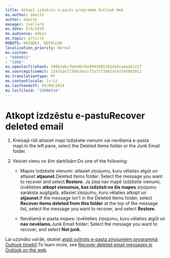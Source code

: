 ```yaml
---
title: Atkopt izdzēstu e-pastu programmā Outlook Web
ms.author: daeite
author: daeite
manager: joallard
ms.date: 5/9/2019
ms.audience: Admin
ms.topic: article
ROBOTS: NOINDEX, NOFOLLOW
localization_priority: Normal
ms.custom:
- "8000011"
- "1996"
ms.openlocfilehash: 58861ebcfb6e8b70e9903805201de6ca4aa61227
ms.sourcegitcommit: 2247a2e723b6c0a1cf3af1f2d82afa1f45803812
ms.translationtype: MT
ms.contentlocale: lv-LV
ms.lasthandoff: 05/09/2019
ms.locfileid: "33866516"
---
```

# <a name="recover-deleted-email"></a><span data-ttu-id="86838-102">Atkopt izdzēstu e-pastu</span><span class="sxs-lookup"><span data-stu-id="86838-102">Recover deleted email</span></span>

1. <span data-ttu-id="86838-103">Kreisajā rūtī atlasiet mapi Izdzēstie vienumi vai nevēlamā e-pasta mapi.</span><span class="sxs-lookup"><span data-stu-id="86838-103">In the left pane, select the Deleted Items folder or the Junk Email folder.</span></span>

2. <span data-ttu-id="86838-104">Veiciet vienu no šīm darbībām:</span><span class="sxs-lookup"><span data-stu-id="86838-104">Do one of the following:</span></span>

    - <span data-ttu-id="86838-105">Mapes Izdzēstie vienumi: atlasiet ziņojumu, kuru vēlaties atgūt un atlasiet **atjaunot**.</span><span class="sxs-lookup"><span data-stu-id="86838-105">Deleted Items folder: Select the message you want to recover and select **Restore**.</span></span> <span data-ttu-id="86838-106">Ja ziņa nav mapē Izdzēstie vienumi, izvēlieties **atkopt vienumus, kas izdzēsti no šīs mapes** ziņojumu saraksta augšgalā, atlasiet ziņojumu, kuru vēlaties atkopt un **atjaunot**.</span><span class="sxs-lookup"><span data-stu-id="86838-106">If the message isn't in the Deleted Items folder, select **Recover items deleted from this folder** at the top of the message list, select the message you want to recover, and select **Restore**.</span></span>

    - <span data-ttu-id="86838-107">Nevēlamā e-pasta mapes: izvēlieties ziņojumu, kuru vēlaties atgūt un **nav nevēlams**.</span><span class="sxs-lookup"><span data-stu-id="86838-107">Junk Email folder: Select the message you want to recover, and select **Not junk**.</span></span>

<span data-ttu-id="86838-108">Lai uzzinātu vairāk, skatiet [atgūt svītrots e-pasta ziņojumiem programmā Outlook tīmeklī](https://support.office.com/article/a8ca78ac-4721-4066-95dd-571842e9fb11).</span><span class="sxs-lookup"><span data-stu-id="86838-108">To learn more, see [Recover deleted email messages in Outlook on the web](https://support.office.com/article/a8ca78ac-4721-4066-95dd-571842e9fb11).</span></span>